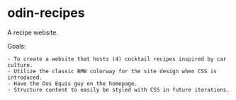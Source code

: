 # odin-recipes
A recipe website.

Goals:

    - To create a website that hosts (4) cocktail recipes inspired by car culture.
    - Utilize the classic BMW colorway for the site design when CSS is introduced.
    - Have the Dos Equis guy on the homepage.
    - Structure content to easily be styled with CSS in future iterations.
